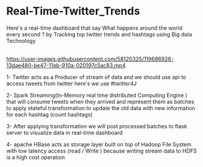 # Real-Time-Twitter_Trends
Here's a real-time dashboard that say What happens around the world every second ? by Tracking top twitter trends and hashtags using Big data Technology <br />  <br />

https://user-images.githubusercontent.com/58120325/119686926-13dae480-be47-11eb-910a-020197c5ac83.mp4


1- Twitter acts as a Producer of stream of data and we should use api to access tweets from twitter here's we use #twitter4J

2- Spark Streaming(In-Memory real time distributed Computing Engine )
that will consume tweets when they arrived and represent them as batches to apply stateful transformation to update the old data with new information for each hashtag (count hashtags)

3- After applying transformation we will post processed batches to flask server to visualize data in real-time dashboard

4- apache HBase acts as storage layer built on top of Hadoop File System with low latency access (read / Write ) because writing stream data to HDFS is a high cost operation

